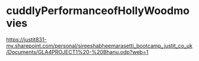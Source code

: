 # cuddlyPerformanceofHollyWoodmovies
https://justit831-my.sharepoint.com/personal/sireeshabheemarasetti_bootcamp_justit_co_uk/Documents/GLA4PROJECT1%20-%20Bhanu.odp?web=1
